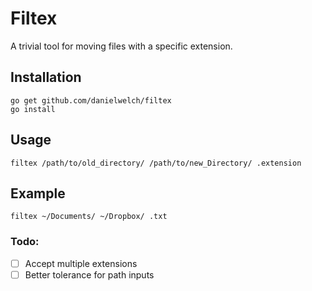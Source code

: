 # Filtex
A trivial tool for moving files with a specific extension.

## Installation
```
go get github.com/danielwelch/filtex
go install
```

## Usage
```filtex /path/to/old_directory/ /path/to/new_Directory/ .extension```

## Example
```filtex ~/Documents/ ~/Dropbox/ .txt```

### Todo:
- [ ] Accept multiple extensions
- [ ] Better tolerance for path inputs